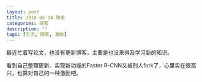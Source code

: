 ```yaml
---
layout: post
title: 2018-03-14 随笔
categories: 随笔
description: ""
tags: [生活, 随笔, 激励]
---
```


最近忙着写论文，也没有更新博客，主要是也没来得及学习新的知识。

看到自己整理更新、实现新功能的Faster R-CNN又被别人fork了，心里实在很高兴，也算对自己的一种激励吧。